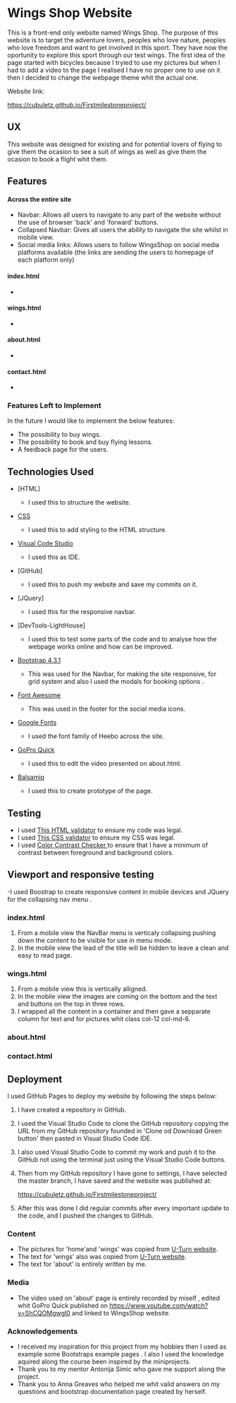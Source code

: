 # Wings Shop Website

This is a front-end only website named Wings Shop. The purpose of this website is to target the adventure lovers, peoples who love nature, peoples who love freedom and want to get involved in this sport.
They have now the oportunity to explore this sport through our test wings. 
The first idea of the page started with bicycles because I tryied to use my pictures but when I had to add a video to the page I realised I have no proper one to use on it then I decided to change the webpage theme whit the actual one.

Website link:

https://cubuletz.github.io/Firstmilestoneproject/
 
## UX
 
This website was designed for existing and for potential lovers of flying to give them the ocasion to see a suit of wings as well as give them the ocasion to book a flight whit them.


## Features

#### Across the entire site

- Navbar: Allows all users to navigate to any part of the website without the use of browser 'back' and 'forward' buttons.
- Collapsed Navbar: Gives all users the ability to navigate the site whilst in mobile view.
- Social media links: Allows users to follow WingsShop on social media platforms available (the links are sending the users to homepage of each platform only)

#### index.html

-

#### wings.html

- 

#### about.html

- 

#### contact.html

- 


### Features Left to Implement

In the future I would like to implement the below features:
- The possibility to buy wings.
- The possibility to book and buy flying lessons.
- A feedback page for the users.


## Technologies Used
- [HTML] 
     - I used this to structure the website.

- [CSS]() 
     - I used this to add styling to the HTML structure.

- [Visual Code Studio](https://code.visualstudio.com/) 
     - I used this as IDE.

- [GitHub] 
     - I used this to push my website and save my commits on it. 

- [JQuery] 
     - I used this for the responsive navbar.

- [DevTools-LightHouse] 
     - I used this to test some parts of the code and to analyse how the webpage works online and how can be improved.

- [Bootstrap 4.3.1](https://stackpath.bootstrapcdn.com/bootstrap/4.3.1/css/bootstrap.min.css)  
     - This was used for the Navbar, for making the site responsive, for grid system and also I used the modals for booking options .

- [Font Awesome](https://use.fontawesome.com/releases/v5.8.2/css/all.css) 
     - This was used in the footer for the social media icons.

- [Google Fonts](https://fonts.googleapis.com/css?family=Heebo&display=swap) 
     - I used the font family of Heebo across the site.
    
- [GoPro Quick](https://shop.gopro.com/EMEA/softwareandapp/quik-%7C-desktop/Quik-Desktop.html) 
     - I used this to edit the video presented on about.html.

- [Balsamiq]() 
     - I used this to create prototype of the page.

## Testing

- I used [This HTML validator](https://validator.w3.org/) to ensure my code was legal.
- I used [This CSS validator](https://jigsaw.w3.org/css-validator/) to ensure my CSS was legal.
- I used [Color Contrast Checker ](https://webaim.org/resources/contrastchecker/) to ensure that I have a minimum of contrast between
foreground and background colors.


## Viewport and responsive testing

-I used Boostrap to create responsive content in mobile devices and JQuery for the collapsing nav menu .

### index.html

1. From a mobile view the NavBar menu is verticaly collapsing pushing down the content to be visible for use in menu mode.  
2. In the mobile view the lead of the title will be hidden to leave a clean and easy to read page.


### wings.html

1. From a mobile view this is vertically alligned.
2. In the mobile view the images are coming on the bottom and the text and buttons on the top in three rows.
3. I wrapped all the content in a container and then gave a sepparate column for text and for pictures whit class col-12 col-md-6.


### about.html



### contact.html



## Deployment

I used GitHub Pages to deploy my website by following the steps below:

1. I have created a repository in GitHub.

2. I used the Visual Studio Code to clone the GitHub repository copying the URL from my GitHub repository founded in 'Clone od Download Green button' then pasted in Visual Studio Code IDE.
  
3. I also used Visual Studio Code to commit my work and push it to the GitHub not using the terminal just using the Visual Studio Code buttons.

4. Then from my GitHub repository I have gone to settings, I have selected the master branch, I have saved and the website was published at:

    https://cubuletz.github.io/Firstmilestoneproject/

5. After this was done I did regular commits after every important update to the code, and I pushed the changes to GitHub.


### Content
- The pictures for 'home'and 'wings' was copied from [U-Turn website](http://www.u-turn.de/web/).
- The text for 'wings' also was copied from [U-Turn website](http://www.u-turn.de/web/).
- The text for 'about' is entirely written by me.

  
### Media
- The video used on 'about' page is entirely recorded by miself , edited whit GoPro Quick published on https://www.youtube.com/watch?v=ShCQOMgwgl0 and linked to WingsShop website.


### Acknowledgements

- I received my inspiration for this project from my hobbies then I used as example some Bootstraps example pages . I also I used the knowledge aquired along the course been inspired by the miniprojects.
- Thank you to my mentor Antonija Simic who gave me support along the project.
- Thank you to Anna Greaves who helped me whit valid answers on my questions and bootstrap documentation page created by herself.